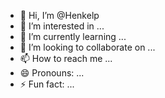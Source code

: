 - 👋 Hi, I’m @Henkelp
- 👀 I’m interested in ...
- 🌱 I’m currently learning ...
- 💞️ I’m looking to collaborate on ...
- 📫 How to reach me ...
- 😄 Pronouns: ...
- ⚡ Fun fact: ...

<!---
Henkelp/Henkelp is a ✨ special ✨ repository because its `README.md` (this file) appears on your GitHub profile.
You can click the Preview link to take a look at your changes.
--->
